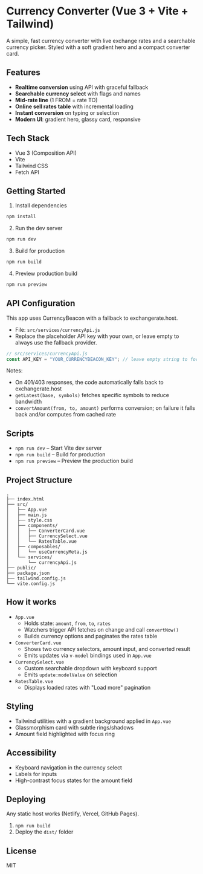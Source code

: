 # Currency Converter (Vue 3 + Vite + Tailwind)

A simple, fast currency converter with live exchange rates and a searchable currency picker. Styled with a soft gradient hero and a compact converter card.

## Features

- **Realtime conversion** using API with graceful fallback
- **Searchable currency select** with flags and names
- **Mid-rate line** (1 FROM = rate TO)
- **Online sell rates table** with incremental loading
- **Instant conversion** on typing or selection
- **Modern UI**: gradient hero, glassy card, responsive

## Tech Stack

- Vue 3 (Composition API)
- Vite
- Tailwind CSS
- Fetch API

## Getting Started

1. Install dependencies

```bash
npm install
```

2. Run the dev server

```bash
npm run dev
```

3. Build for production

```bash
npm run build
```

4. Preview production build

```bash
npm run preview
```

## API Configuration

This app uses CurrencyBeacon with a fallback to exchangerate.host.

- File: `src/services/currencyApi.js`
- Replace the placeholder API key with your own, or leave empty to always use the fallback provider.

```js
// src/services/currencyApi.js
const API_KEY = "YOUR_CURRENCYBEACON_KEY"; // leave empty string to force fallback
```

Notes:
- On 401/403 responses, the code automatically falls back to exchangerate.host
- `getLatest(base, symbols)` fetches specific symbols to reduce bandwidth
- `convertAmount(from, to, amount)` performs conversion; on failure it falls back and/or computes from cached rate

## Scripts

- `npm run dev` – Start Vite dev server
- `npm run build` – Build for production
- `npm run preview` – Preview the production build

## Project Structure

```
.
├── index.html
├── src/
│   ├── App.vue
│   ├── main.js
│   ├── style.css
│   ├── components/
│   │   ├── ConverterCard.vue
│   │   ├── CurrencySelect.vue
│   │   └── RatesTable.vue
│   ├── composables/
│   │   └── useCurrencyMeta.js
│   └── services/
│       └── currencyApi.js
├── public/
├── package.json
├── tailwind.config.js
└── vite.config.js
```

## How it works

- `App.vue`
  - Holds state: `amount`, `from`, `to`, `rates`
  - Watchers trigger API fetches on change and call `convertNow()`
  - Builds currency options and paginates the rates table
- `ConverterCard.vue`
  - Shows two currency selectors, amount input, and converted result
  - Emits updates via `v-model` bindings used in `App.vue`
- `CurrencySelect.vue`
  - Custom searchable dropdown with keyboard support
  - Emits `update:modelValue` on selection
- `RatesTable.vue`
  - Displays loaded rates with "Load more" pagination

## Styling

- Tailwind utilities with a gradient background applied in `App.vue`
- Glassmorphism card with subtle rings/shadows
- Amount field highlighted with focus ring

## Accessibility

- Keyboard navigation in the currency select
- Labels for inputs
- High-contrast focus states for the amount field

## Deploying

Any static host works (Netlify, Vercel, GitHub Pages).

1. `npm run build`
2. Deploy the `dist/` folder

## License

MIT 